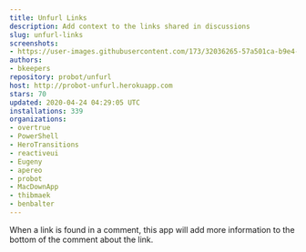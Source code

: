 ```yaml
---
title: Unfurl Links
description: Add context to the links shared in discussions
slug: unfurl-links
screenshots:
- https://user-images.githubusercontent.com/173/32036265-57a501ca-b9e4-11e7-9db3-52374fb7290c.png
authors:
- bkeepers
repository: probot/unfurl
host: http://probot-unfurl.herokuapp.com
stars: 70
updated: 2020-04-24 04:29:05 UTC
installations: 339
organizations:
- overtrue
- PowerShell
- HeroTransitions
- reactiveui
- Eugeny
- apereo
- probot
- MacDownApp
- thibmaek
- benbalter
---
```


When a link is found in a comment, this app will add more information to the bottom of the comment about the link.
